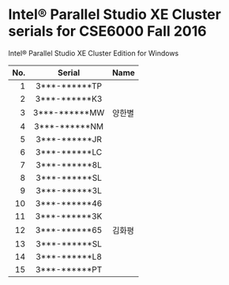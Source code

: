 ﻿# Intel® Parallel Studio XE Cluster serials for CSE6000 Fall 2016

Intel® Parallel Studio XE Cluster Edition for Windows

No.  | Serial        |  Name
----:|:-------------:| :------
   1 | 3***-******TP |
   2 | 3***-******K3 |
   3 | 3***-******MW | 양한별
   4 | 3***-******NM |
   5 | 3***-******JR |
   6 | 3***-******LC |
   7 | 3***-******8L |
   8 | 3***-******SL |
   9 | 3***-******3L |
  10 | 3***-******46 |
  11 | 3***-******3K |
  12 | 3***-******65 | 김화평
  13 | 3***-******SL |
  14 | 3***-******L8 |
  15 | 3***-******PT |

